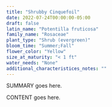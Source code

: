 ```yaml
---
title: "Shrubby Cinquefoil"
date: 2022-07-24T00:00:00-05:00
draft: false
latin_name: "Potentilla fruticosa"
family_name: "Rosaceae"
plant_type: "Shrub (evergreen)"
bloom_time: "Summer;Fall"
flower_color: "Yellow"
size_at_maturity: "< 1 ft"
water_needs: "None"
additional_characteristices_notes: ""
---
```


SUMMARY goes here.

<!--more-->

CONTENT goes here.